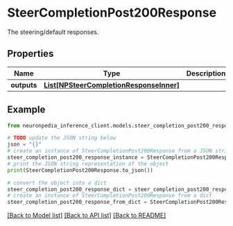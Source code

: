 # SteerCompletionPost200Response

The steering/default responses.

## Properties

Name | Type | Description | Notes
------------ | ------------- | ------------- | -------------
**outputs** | [**List[NPSteerCompletionResponseInner]**](NPSteerCompletionResponseInner.md) |  | 

## Example

```python
from neuronpedia_inference_client.models.steer_completion_post200_response import SteerCompletionPost200Response

# TODO update the JSON string below
json = "{}"
# create an instance of SteerCompletionPost200Response from a JSON string
steer_completion_post200_response_instance = SteerCompletionPost200Response.from_json(json)
# print the JSON string representation of the object
print(SteerCompletionPost200Response.to_json())

# convert the object into a dict
steer_completion_post200_response_dict = steer_completion_post200_response_instance.to_dict()
# create an instance of SteerCompletionPost200Response from a dict
steer_completion_post200_response_from_dict = SteerCompletionPost200Response.from_dict(steer_completion_post200_response_dict)
```
[[Back to Model list]](../README.md#documentation-for-models) [[Back to API list]](../README.md#documentation-for-api-endpoints) [[Back to README]](../README.md)


